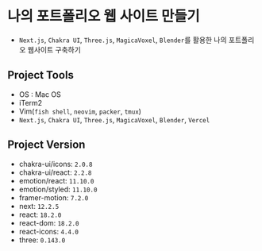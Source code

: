 # 나의 포트폴리오 웹 사이트 만들기
- `Next.js`, `Chakra UI`, `Three.js`, `MagicaVoxel`, `Blender`를 활용한 나의 포트폴리오 웹사이트 구축하기

## Project Tools
- OS : Mac OS
- iTerm2
- Vim(`fish shell`, `neovim`, `packer`, `tmux`)
- `Next.js`, `Chakra UI`, `Three.js`, `MagicaVoxel`, `Blender`, `Vercel`

## Project Version
- chakra-ui/icons: `2.0.8`
- chakra-ui/react: `2.2.8`
- emotion/react: `11.10.0`
- emotion/styled: `11.10.0`
- framer-motion: `7.2.0`
- next: `12.2.5`
- react: `18.2.0`
- react-dom: `18.2.0`
- react-icons: `4.4.0`
- three: `0.143.0`

<!-- Links -->
